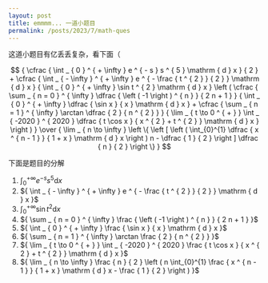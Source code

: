 ```yaml
---
layout: post
title: emmmm... 一道小题目
permalink: /posts/2023/7/math-ques
---
```


这道小题目有亿丢丢复杂，看下面（

$$
{ \cfrac { \int _ { 0 } ^ { + \infty } e ^ { - s } s ^ { 5 } \mathrm { d } x } { 2 } + \cfrac { \int _ { - \infty } ^ { + \infty } e ^ { - \frac { t ^ { 2 } } { 2 } } \mathrm { d } x  } { \int _ { 0 } ^ { + \infty } \sin t ^ { 2 } \mathrm { d } x } \left ( \cfrac { \sum _ { n = 0 } ^ { \infty } \dfrac { \left ( -1 \right ) ^ { n } } { 2 n + 1 } } { \int _ { 0 } ^ { + \infty } \dfrac { \sin x } { x } \mathrm { d } x } + \cfrac { \sum _ { n = 1 } ^ { \infty } \arctan \dfrac { 2 } { n ^ { 2 } } } { \lim _ { t \to 0 ^ { + } } \int _ { -2020 } ^ { 2020 } \dfrac { t \cos x } { x ^ { 2 } + t ^ { 2 } } \mathrm { d } x } \right ) } \over { \lim _ { n \to \infty } \left \{ \left [ \left ( \int_{0}^{1} \dfrac { x ^ { n - 1 } } { 1 + x } \mathrm { d } x  \right ) n - \dfrac { 1 } { 2 } \right ] \dfrac { n } { 2 } \right \} }
$$

下面是题目的分解

1. ${ \int _ { 0 } ^ { + \infty } e ^ { - s } s ^ { 5 } \mathrm { d } x }$
2. ${ \int _ { - \infty } ^ { + \infty } e ^ { - \frac { t ^ { 2 } } { 2 } } \mathrm { d } x  }$
3. ${ \int _ { 0 } ^ { + \infty } \sin t ^ { 2 } \mathrm { d } x }$
4. ${ \sum _ { n = 0 } ^ { \infty } \frac { \left ( -1 \right ) ^ { n } } { 2 n + 1 } }$
5. ${ \int _ { 0 } ^ { + \infty } \frac { \sin x } { x } \mathrm { d } x }$
6. ${ \sum _ { n = 1 } ^ { \infty } \arctan \frac { 2 } { n ^ { 2 } } }$
7. ${ \lim _ { t \to 0 ^ { + } } \int _ { -2020 } ^ { 2020 } \frac { t \cos x } { x ^ { 2 } + t ^ { 2 } } \mathrm { d } x }$
8. ${ \lim _ { n \to \infty } \frac { n } { 2 } \left ( n \int_{0}^{1} \frac { x ^ { n - 1 } } { 1 + x } \mathrm { d } x   - \frac { 1 } { 2 } \right ) }$
